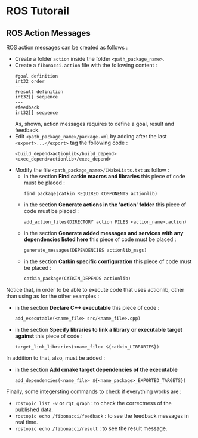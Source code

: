 # ROS Tutorail
## ROS Action Messages
ROS action messages can be created as follows :
- Create a folder `action` inside the folder `<path_package_name>`.
- Create a `fibonacci.action` file with the following content :
    ```
    #goal definition
    int32 order
    ---
    #result definition
    int32[] sequence
    ---
    #feedback
    int32[] sequence
    ```
    As, shown, action messages requires to define a goal, result and feedback.
- Edit `<path_package_name>/package.xml` by adding after the last `<export>...</export>` tag the following code :
    ```
    <build_depend>actionlib</build_depend>
    <exec_depend>actionlib</exec_depend>
    ```
- Modify the file `<path_package_name>/CMakeLists.txt` as follow :
    - in the section **Find catkin macros and libraries** this piece of code must be placed : 
        ```
        find_package(catkin REQUIRED COMPONENTS actionlib)
        ```
    - in the section **Generate actions in the 'action' folder** this piece of code must be placed :
        ```
        add_action_files(DIRECTORY action FILES <action_name>.action)
        ```
    - in the section **Generate added messages and services with any dependencies listed here** this piece of code must be placed :    
        ```
        generate_messages(DEPENDENCIES actionlib_msgs)
        ```
    - in the section **Catkin specific configuration** this piece of code must be placed : 
        ```
        catkin_package(CATKIN_DEPENDS actionlib)
        ```

Notice that, in order to be able to execute code that uses actionlib, other than using as for the other examples :
- in the section **Declare C++ executable** this piece of code :
    ```
    add_executable(<name_file> src/<name_file>.cpp)
    ```
- in the section **Specify libraries to link a library or executable target against** this piece of code  :
    ```
    target_link_libraries(<name_file> ${catkin_LIBRARIES})
    ```

In addition to that, also, must be added :
- in the section **Add cmake target dependencies of the executable**
    ```
    add_dependencies(<name_file> ${<name_package>_EXPORTED_TARGETS})
    ```

Finally, some integersting commands to check if everything works are :
- `rostopic list -v` or `rqt_graph` : to check the correctness of the published data.
- `rostopic echo /fibonacci/feedback` : to see the feedback messages in real time.
- `rostopic echo /fibonacci/result` : to see the result message.
